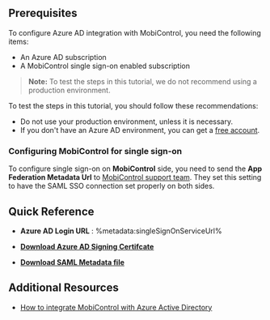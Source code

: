 ## Prerequisites

To configure Azure AD integration with MobiControl, you need the following items:

- An Azure AD subscription
- A MobiControl single sign-on enabled subscription

> **Note:**
> To test the steps in this tutorial, we do not recommend using a production environment.

To test the steps in this tutorial, you should follow these recommendations:

- Do not use your production environment, unless it is necessary.
- If you don't have an Azure AD environment, you can get a [free account](https://azure.microsoft.com/free/).

### Configuring MobiControl for single sign-on

To configure single sign-on on **MobiControl** side, you need to send the **App Federation Metadata Url** to [MobiControl support team](https://www.soti.net/about/contact-us/). They set this setting to have the SAML SSO connection set properly on both sides.

## Quick Reference

* **Azure AD Login URL** : %metadata:singleSignOnServiceUrl%

* **[Download Azure AD Signing Certifcate](%metadata:CertificateDownloadRawUrl%)**

* **[Download SAML Metadata file](%metadata:metadataDownloadUrl%)**

## Additional Resources

* [How to integrate MobiControl with Azure Active Directory](https://docs.microsoft.com/azure/active-directory/saas-apps/mobicontrol-tutorial)
